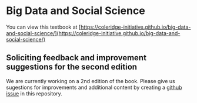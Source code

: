 # Big Data and Social Science 

You can view this textbook at [https://coleridge-initiative.github.io/big-data-and-social-science/](https://coleridge-initiative.github.io/big-data-and-social-science/)

## Soliciting feedback and improvement suggestions for the second edition

We are currently working on a 2nd edition of the book. Please give us sugestions for improvements and additional content by creating a [github issue](https://github.com/Coleridge-Initiative/big-data-and-social-science/issues) in this repository.
